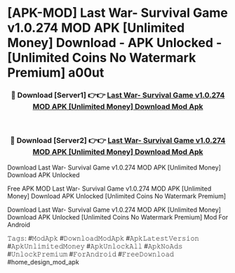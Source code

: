 # [APK-MOD] Last War- Survival Game v1.0.274 MOD APK [Unlimited Money] Download - APK Unlocked - [Unlimited Coins No Watermark Premium] a00ut



<div align="center">
<h3>🔴 Download [Server1] 👉👉 <a href="https://momento.my/?title=Last_War-_Survival_Game_v1.0.274_MOD_APK_[Unlimited_Money]_Download">Last War- Survival Game v1.0.274 MOD APK [Unlimited Money] Download Mod Apk</a></h3><br>

<h3>🔴 Download [Server2] 👉👉 <a href="https://momento.my/?title=Last_War-_Survival_Game_v1.0.274_MOD_APK_[Unlimited_Money]_Download">Last War- Survival Game v1.0.274 MOD APK [Unlimited Money] Download Mod Apk</a></h3>
</div>



Download Last War- Survival Game v1.0.274 MOD APK [Unlimited Money] Download APK Unlocked

Free APK MOD Last War- Survival Game v1.0.274 MOD APK [Unlimited Money] Download APK Unlocked [Unlimited Coins No Watermark Premium]

Download Last War- Survival Game v1.0.274 MOD APK [Unlimited Money] Download APK Unlocked [Unlimited Coins No Watermark Premium] Mod For Android

𝚃𝚊𝚐𝚜: #𝙼𝚘𝚍𝙰𝚙𝚔 #𝙳𝚘𝚠𝚗𝚕𝚘𝚊𝚍𝙼𝚘𝚍𝙰𝚙𝚔 #𝙰𝚙𝚔𝙻𝚊𝚝𝚎𝚜𝚝𝚅𝚎𝚛𝚜𝚒𝚘𝚗 #𝙰𝚙𝚔𝚄𝚗𝚕𝚒𝚖𝚒𝚝𝚎𝚍𝙼𝚘𝚗𝚎𝚢 #𝙰𝚙𝚔𝚄𝚗𝚕𝚘𝚌𝚔𝙰𝚕𝚕 #𝙰𝚙𝚔𝙽𝚘𝙰𝚍𝚜 #𝚄𝚗𝚕𝚘𝚌𝚔𝙿𝚛𝚎𝚖𝚒𝚞𝚖 #𝙵𝚘𝚛𝙰𝚗𝚍𝚛𝚘𝚒𝚍 #𝙵𝚛𝚎𝚎𝙳𝚘𝚠𝚗𝚕𝚘𝚊𝚍 #home_design_mod_apk
